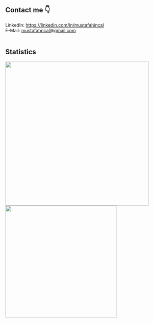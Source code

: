 ## Contact me 👇
LinkedIn: <a href="https://linkedin.com/in/mustafahincal" target="blank">https://linkedin.com/in/mustafahincal</a><br>
E-Mail:  <a href = "mailto:mustafahncal@gmail.com">mustafahncal@gmail.com</a><br><br>

## Statistics
<a href="https://github.com/mustafahincal"><img align="center" width="450" src="https://github-readme-stats.vercel.app/api?username=mustafahincal&show_icons=true&bg_color=0d1117&text_color=c8cdd0&title_color=3366ff&icon_color=3366ff&hide_border=true"/></a>
<a href="https://github.com/mustafahincal"><img align="center" width="350" src="https://github-readme-stats.vercel.app/api/top-langs/?username=mustafahincal&bg_color=0d1117&text_color=c8cdd0&title_color=3366ff&hide_border=true&layout=compact&langs_count=10&hide=jupyter%20notebook"/></a>
